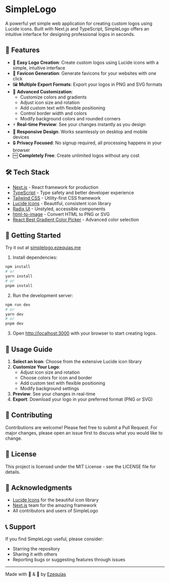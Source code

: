 # SimpleLogo

A powerful yet simple web application for creating custom logos using Lucide icons. Built with Next.js and TypeScript, SimpleLogo offers an intuitive interface for designing professional logos in seconds.

## 🌟 Features

- 🎨 **Easy Logo Creation**: Create custom logos using Lucide icons with a simple, intuitive interface
- 🎯 **Favicon Generation**: Generate favicons for your websites with one click
- 🖼️ **Multiple Export Formats**: Export your logos in PNG and SVG formats
- 🎨 **Advanced Customization**:
  - Customize colors and gradients
  - Adjust icon size and rotation
  - Add custom text with flexible positioning
  - Control border width and colors
  - Modify background colors and rounded corners
- ⚡ **Real-time Preview**: See your changes instantly as you design
- 📱 **Responsive Design**: Works seamlessly on desktop and mobile devices
- 🔒 **Privacy Focused**: No signup required, all processing happens in your browser
- 🆓 **Completely Free**: Create unlimited logos without any cost

## 🛠️ Tech Stack

- [Next.js](https://nextjs.org/) - React framework for production
- [TypeScript](https://www.typescriptlang.org/) - Type safety and better developer experience
- [Tailwind CSS](https://tailwindcss.com/) - Utility-first CSS framework
- [Lucide Icons](https://lucide.dev/) - Beautiful, consistent icon library
- [Radix UI](https://www.radix-ui.com/) - Unstyled, accessible components
- [html-to-image](https://www.npmjs.com/package/html-to-image) - Convert HTML to PNG or SVG
- [React Best Gradient Color Picker](https://www.npmjs.com/package/react-best-gradient-color-picker) - Advanced color selection

## 🚀 Getting Started

Try it out at [simplelogo.ezequias.me](https://www.simplelogo.ezequias.me)

1. Install dependencies:

```bash
npm install
# or
yarn install
# or
pnpm install
```

2. Run the development server:

```bash
npm run dev
# or
yarn dev
# or
pnpm dev
```

3. Open [http://localhost:3000](http://localhost:3000) with your browser to start creating logos.

## 📝 Usage Guide

1. **Select an Icon**: Choose from the extensive Lucide icon library
2. **Customize Your Logo**:
   - Adjust icon size and rotation
   - Choose colors for icon and border
   - Add custom text with flexible positioning
   - Modify background settings
3. **Preview**: See your changes in real-time
4. **Export**: Download your logo in your preferred format (PNG or SVG)

## 🤝 Contributing

Contributions are welcome! Please feel free to submit a Pull Request. For major changes, please open an issue first to discuss what you would like to change.

## 📄 License

This project is licensed under the MIT License - see the LICENSE file for details.

## 🙏 Acknowledgments

- [Lucide Icons](https://lucide.dev/) for the beautiful icon library
- [Next.js](https://nextjs.org/) team for the amazing framework
- All contributors and users of SimpleLogo

## 📞 Support

If you find SimpleLogo useful, please consider:

- Starring the repository
- Sharing it with others
- Reporting bugs or suggesting features through issues

---

Made with 🧉 & 💙 by [Ezequías](https://ezequias.me)
